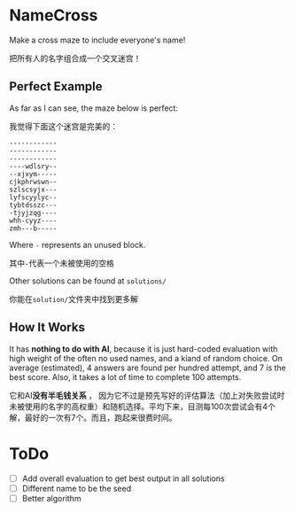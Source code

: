 # NameCross
Make a cross maze to include everyone's name!

把所有人的名字组合成一个交叉迷宫！

## Perfect Example
As far as I can see, the maze below is perfect:

我觉得下面这个迷宫是完美的：

```
------------
------------
------------
----wdlsry--
--xjxym-----
cjkphrwswn--
szlscsyjx---
lyfscyylyc--
tybtdsszc---
-tjyjzqg----
whh-cyyz----
zmh---b-----
```

Where `-` represents an unused block.

其中`-`代表一个未被使用的空格

Other solutions can be found at `solutions/`

你能在`solution/`文件夹中找到更多解

## How It Works

It has **nothing to do with AI**, because it is just hard-coded evaluation with high weight of the often no used names, and a kiand of random choice. On average (estimated), 4 answers are found per hundred attempt, and 7 is the best score. Also, it takes a lot of time to complete 100 attempts.

它和AI**没有半毛钱关系** ， 因为它不过是预先写好的评估算法（加上对失败尝试时未被使用的名字的高权重）和随机选择。平均下来，目测每100次尝试会有4个解，最好的一次有7个。而且，跑起来很费时间。

# ToDo

- [ ] Add overall evaluation to get best output in all solutions
- [ ] Different name to be the seed
- [ ] Better algorithm
